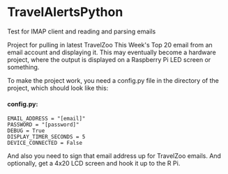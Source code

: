 # TravelAlertsPython
Test for IMAP client and reading and parsing emails

Project for pulling in latest TravelZoo This Week's Top 20 email from an email account and displaying it. This may eventually become a hardware project, where the output is displayed on a Raspberry Pi LED screen or something.

To make the project work, you need a config.py file in the directory of the project, which should look like this:

#### config.py:
```
EMAIL_ADDRESS = "[email]"
PASSWORD = "[password]"
DEBUG = True
DISPLAY_TIMER_SECONDS = 5
DEVICE_CONNECTED = False
```

And also you need to sign that email address up for TravelZoo emails. And optionally, get a 4x20 LCD screen and hook it up to the R Pi.